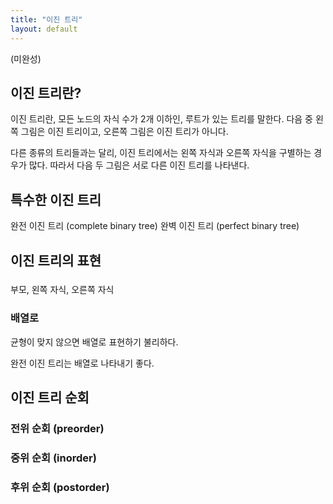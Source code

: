 ```yaml
---
title: "이진 트리"
layout: default
---
```


(미완성)

## 이진 트리란?

이진 트리란, 모든 노드의 자식 수가 2개 이하인, 루트가 있는 트리를 말한다. 다음 중 왼쪽 그림은 이진 트리이고, 오른쪽 그림은 이진 트리가 아니다.

다른 종류의 트리들과는 달리, 이진 트리에서는 왼쪽 자식과 오른쪽 자식을 구별하는 경우가 많다. 따라서 다음 두 그림은 서로 다른 이진 트리를 나타낸다.

## 특수한 이진 트리

완전 이진 트리 (complete binary tree)
완벽 이진 트리 (perfect binary tree)

## 이진 트리의 표현

### 

부모, 왼쪽 자식, 오른쪽 자식

### 배열로 

균형이 맞지 않으면 배열로 표현하기 불리하다.

완전 이진 트리는 배열로 나타내기 좋다.

## 이진 트리 순회

### 전위 순회 (preorder)

### 중위 순회 (inorder)

### 후위 순회 (postorder)


